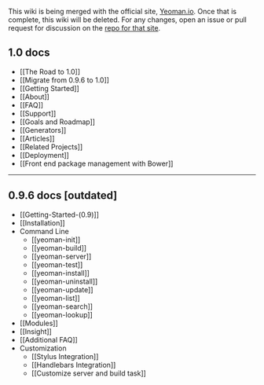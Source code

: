 This wiki is being merged with the official site, [Yeoman.io](http://yeoman.io). Once that is complete, this wiki will be deleted. For any changes, open an issue or pull request for discussion on the [repo for that site](http://github.com/yeoman/yeoman.io).


## 1.0 docs

- [[The Road to 1.0]]
- [[Migrate from 0.9.6 to 1.0]]
- [[Getting Started]]
- [[About]]
- [[FAQ]]
- [[Support]]
- [[Goals and Roadmap]]
- [[Generators]]
- [[Articles]]
- [[Related Projects]]
- [[Deployment]]
- [[Front end package management with Bower]]


---

## 0.9.6 docs [outdated]

- [[Getting-Started-(0.9)]]
- [[Installation]]
- Command Line
  - [[yeoman-init]]
  - [[yeoman-build]]
  - [[yeoman-server]]
  - [[yeoman-test]]
  - [[yeoman-install]]
  - [[yeoman-uninstall]]
  - [[yeoman-update]]
  - [[yeoman-list]]
  - [[yeoman-search]]
  - [[yeoman-lookup]]
- [[Modules]]
- [[Insight]]
- [[Additional FAQ]]
- Customization
  - [[Stylus Integration]]
  - [[Handlebars Integration]]
  - [[Customize server and build task]]